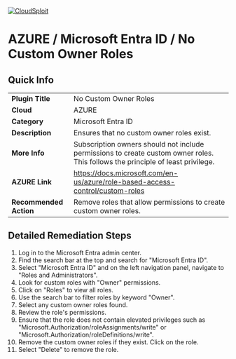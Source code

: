 [![CloudSploit](https://cloudsploit.com/img/logo-new-big-text-100.png "CloudSploit")](https://cloudsploit.com)

# AZURE / Microsoft Entra ID / No Custom Owner Roles

## Quick Info

| | |
|-|-|
| **Plugin Title** | No Custom Owner Roles |
| **Cloud** | AZURE |
| **Category** | Microsoft Entra ID |
| **Description** | Ensures that no custom owner roles exist. |
| **More Info** | Subscription owners should not include permissions to create custom owner roles. This follows the principle of least privilege. |
| **AZURE Link** | https://docs.microsoft.com/en-us/azure/role-based-access-control/custom-roles |
| **Recommended Action** | Remove roles that allow permissions to create custom owner roles. |

## Detailed Remediation Steps

1. Log in to the Microsoft Entra admin center.
2. Find the search bar at the top and search for "Microsoft Entra ID".  
3. Select "Microsoft Entra ID" and on the left navigation panel, navigate to "Roles and Administrators". 
4. Look for custom roles with "Owner" permissions.
5. Click on "Roles" to view all roles.
6. Use the search bar to filter roles by keyword "Owner".
7. Select any custom owner roles found. 
8. Review the role's permissions.
9. Ensure that the role does not contain elevated privileges such as "Microsoft.Authorization/roleAssignments/write" or "Microsoft.Authorization/roleDefinitions/write". 
10. Remove the custom owner roles if they exist. Click on the role.
11. Select "Delete" to remove the role. 





